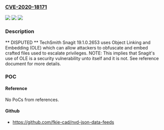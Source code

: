 ### [CVE-2020-18171](https://cve.mitre.org/cgi-bin/cvename.cgi?name=CVE-2020-18171)
![](https://img.shields.io/static/v1?label=Product&message=n%2Fa&color=blue)
![](https://img.shields.io/static/v1?label=Version&message=n%2Fa&color=blue)
![](https://img.shields.io/static/v1?label=Vulnerability&message=n%2Fa&color=brighgreen)

### Description

** DISPUTED ** TechSmith Snagit 19.1.0.2653 uses Object Linking and Embedding (OLE) which can allow attackers to obfuscate and embed crafted files used to escalate privileges. NOTE: This implies that Snagit's use of OLE is a security vulnerability unto itself and it is not. See reference document for more details.

### POC

#### Reference
No PoCs from references.

#### Github
- https://github.com/fkie-cad/nvd-json-data-feeds

